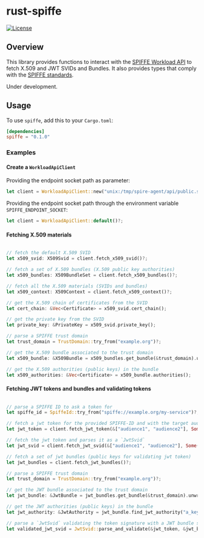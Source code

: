 # rust-spiffe
[![License](https://img.shields.io/badge/License-Apache%202.0-blue.svg)](https://github.com/maxlambrecht/rust-spiffe/blob/main/LICENSE)

## Overview

This library provides functions to interact with the [SPIFFE Workload API](https://github.com/spiffe/spiffe/blob/main/standards/SPIFFE_Workload_API.md) 
to fetch X.509 and JWT SVIDs and Bundles. It also provides types that comply with the [SPIFFE standards](https://github.com/spiffe/spiffe/tree/main/standards).

Under development.

## Usage

To use `spiffe`, add this to your `Cargo.toml`:

```toml
[dependencies]
spiffe = "0.1.0"
```

### Examples

#### Create a `WorkloadApiClient`

Providing the endpoint socket path as parameter:

```rust
let client = WorkloadApiClient::new("unix:/tmp/spire-agent/api/public.sock")?;
```

Providing the endpoint socket path through the environment variable `SPIFFE_ENDPOINT_SOCKET`:

```rust
let client = WorkloadApiClient::default()?;
```

#### Fetching X.509 materials

```rust

// fetch the default X.509 SVID
let x509_svid: X509Svid = client.fetch_x509_svid()?;

// fetch a set of X.509 bundles (X.509 public key authorities)
let x509_bundles: X509BundleSet = client.fetch_x509_bundles()?;

// fetch all the X.509 materials (SVIDs and bundles)
let x509_context: X509Context = client.fetch_x509_context()?;

// get the X.509 chain of certificates from the SVID
let cert_chain: &Vec<Certificate> = x509_svid.cert_chain();

// get the private key from the SVID
let private_key: &PrivateKey = x509_svid.private_key();

// parse a SPIFFE trust domain
let trust_domain = TrustDomain::try_from("example.org")?;

// get the X.509 bundle associated to the trust domain
let x509_bundle: &X509Bundle = x509_bundles.get_bundle(&trust_domain).unwrap();

// get the X.509 authorities (public keys) in the bundle
let x509_authorities: &Vec<Certificate> = x509_bundle.authorities();
```


#### Fetching JWT tokens and bundles and validating tokens

```rust

// parse a SPIFFE ID to ask a token for
let spiffe_id = SpiffeId::try_from("spiffe://example.org/my-service")?;

// fetch a jwt token for the provided SPIFFE-ID and with the target audience `service1.com`
let jwt_token = client.fetch_jwt_token(&["audience1", "audience2"], Some(&spiffe_id))?;

// fetch the jwt token and parses it as a `JwtSvid`
let jwt_svid = client.fetch_jwt_svid(&["audience1", "audience2"], Some(&spiffe_id))?;

// fetch a set of jwt bundles (public keys for validating jwt token)
let jwt_bundles = client.fetch_jwt_bundles()?;

// parse a SPIFFE trust domain
let trust_domain = TrustDomain::try_from("example.org")?;

// get the JWT bundle associated to the trust domain
let jwt_bundle: &JwtBundle = jwt_bundles.get_bundle(&trust_domain).unwrap();

// get the JWT authorities (public keys) in the bundle
let jwt_authority: &JwtAuthority = jwt_bundle.find_jwt_authority("a_key_id").unwrap();

// parse a `JwtSvid` validating the token signature with a JWT bundle source.
let validated_jwt_svid = JwtSvid::parse_and_validate(&jwt_token, &jwt_bundles_set, &["service1.com"])?; 
```
